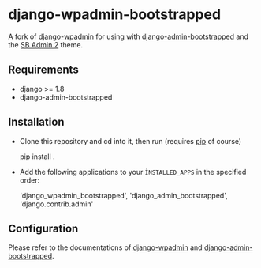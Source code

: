 # django-wpadmin-bootstrapped

A fork of [django-wpadmin](https://github.com/barszczmm/django-wpadmin) for using with [django-admin-bootstrapped](https://github.com/django-admin-bootstrapped/django-admin-bootstrapped) and the [SB Admin 2](https://github.com/IronSummitMedia/startbootstrap-sb-admin-2) theme.


## Requirements

- django >= 1.8
- django-admin-bootstrapped


## Installation

- Clone this repository and cd into it, then run (requires [pip](https://pypi.python.org/pypi/pip) of course)

    pip install .

- Add the following applications to your `ÌNSTALLED_APPS` in the specified order:

    'django_wpadmin_bootstrapped',
    'django_admin_bootstrapped',
    'django.contrib.admin'


## Configuration

Please refer to the documentations of [django-wpadmin](https://github.com/barszczmm/django-wpadmin) and [django-admin-bootstrapped](https://github.com/django-admin-bootstrapped/django-admin-bootstrapped).

